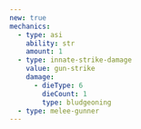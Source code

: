 ```yaml
---
new: true
mechanics:
  - type: asi
    ability: str
    amount: 1
  - type: innate-strike-damage
    value: gun-strike
    damage:
      - dieType: 6
        dieCount: 1
        type: bludgeoning
  - type: melee-gunner
---
```

